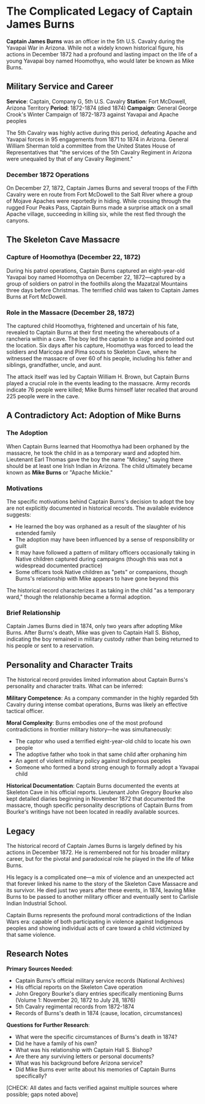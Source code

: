 # The Complicated Legacy of Captain James Burns

**Captain James Burns** was an officer in the 5th U.S. Cavalry during the Yavapai War in Arizona. While not a widely known historical figure, his actions in December 1872 had a profound and lasting impact on the life of a young Yavapai boy named Hoomothya, who would later be known as Mike Burns.

## Military Service and Career

**Service**: Captain, Company G, 5th U.S. Cavalry
**Station**: Fort McDowell, Arizona Territory
**Period**: 1872-1874 (died 1874)
**Campaign**: General George Crook's Winter Campaign of 1872-1873 against Yavapai and Apache peoples

The 5th Cavalry was highly active during this period, defeating Apache and Yavapai forces in 95 engagements from 1871 to 1874 in Arizona. General William Sherman told a committee from the United States House of Representatives that "the services of the 5th Cavalry Regiment in Arizona were unequaled by that of any Cavalry Regiment."

### December 1872 Operations

On December 27, 1872, Captain James Burns and several troops of the Fifth Cavalry were en route from Fort McDowell to the Salt River where a group of Mojave Apaches were reportedly in hiding. While crossing through the rugged Four Peaks Pass, Captain Burns made a surprise attack on a small Apache village, succeeding in killing six, while the rest fled through the canyons.

## The Skeleton Cave Massacre

### Capture of Hoomothya (December 22, 1872)

During his patrol operations, Captain Burns captured an eight-year-old Yavapai boy named Hoomothya on December 22, 1872—captured by a group of soldiers on patrol in the foothills along the Mazatzal Mountains three days before Christmas. The terrified child was taken to Captain James Burns at Fort McDowell.

### Role in the Massacre (December 28, 1872)

The captured child Hoomothya, frightened and uncertain of his fate, revealed to Captain Burns at their first meeting the whereabouts of a rancheria within a cave. The boy led the captain to a ridge and pointed out the location. Six days after his capture, Hoomothya was forced to lead the soldiers and Maricopa and Pima scouts to Skeleton Cave, where he witnessed the massacre of over 60 of his people, including his father and siblings, grandfather, uncle, and aunt.

The attack itself was led by Captain William H. Brown, but Captain Burns played a crucial role in the events leading to the massacre. Army records indicate 76 people were killed; Mike Burns himself later recalled that around 225 people were in the cave.

## A Contradictory Act: Adoption of Mike Burns

### The Adoption

When Captain Burns learned that Hoomothya had been orphaned by the massacre, he took the child in as a temporary ward and adopted him. Lieutenant Earl Thomas gave the boy the name "Mickey," saying there should be at least one Irish Indian in Arizona. The child ultimately became known as **Mike Burns** or "Apache Mickie."

### Motivations

The specific motivations behind Captain Burns's decision to adopt the boy are not explicitly documented in historical records. The available evidence suggests:

- He learned the boy was orphaned as a result of the slaughter of his extended family
- The adoption may have been influenced by a sense of responsibility or guilt
- It may have followed a pattern of military officers occasionally taking in Native children captured during campaigns (though this was not a widespread documented practice)
- Some officers took Native children as "pets" or companions, though Burns's relationship with Mike appears to have gone beyond this

The historical record characterizes it as taking in the child "as a temporary ward," though the relationship became a formal adoption.

### Brief Relationship

Captain James Burns died in 1874, only two years after adopting Mike Burns. After Burns's death, Mike was given to Captain Hall S. Bishop, indicating the boy remained in military custody rather than being returned to his people or sent to a reservation.

## Personality and Character Traits

The historical record provides limited information about Captain Burns's personality and character traits. What can be inferred:

**Military Competence**: As a company commander in the highly regarded 5th Cavalry during intense combat operations, Burns was likely an effective tactical officer.

**Moral Complexity**: Burns embodies one of the most profound contradictions in frontier military history—he was simultaneously:
- The captor who used a terrified eight-year-old child to locate his own people
- The adoptive father who took in that same child after orphaning him
- An agent of violent military policy against Indigenous peoples
- Someone who formed a bond strong enough to formally adopt a Yavapai child

**Historical Documentation**: Captain Burns documented the events at Skeleton Cave in his official reports. Lieutenant John Gregory Bourke also kept detailed diaries beginning in November 1872 that documented the massacre, though specific personality descriptions of Captain Burns from Bourke's writings have not been located in readily available sources.

## Legacy

The historical record of Captain James Burns is largely defined by his actions in December 1872. He is remembered not for his broader military career, but for the pivotal and paradoxical role he played in the life of Mike Burns.

His legacy is a complicated one—a mix of violence and an unexpected act that forever linked his name to the story of the Skeleton Cave Massacre and its survivor. He died just two years after these events, in 1874, leaving Mike Burns to be passed to another military officer and eventually sent to Carlisle Indian Industrial School.

Captain Burns represents the profound moral contradictions of the Indian Wars era: capable of both participating in violence against Indigenous peoples and showing individual acts of care toward a child victimized by that same violence.

## Research Notes

**Primary Sources Needed**:
- Captain Burns's official military service records (National Archives)
- His official reports on the Skeleton Cave operation
- John Gregory Bourke's diary entries specifically mentioning Burns (Volume 1: November 20, 1872 to July 28, 1876)
- 5th Cavalry regimental records from 1872-1874
- Records of Burns's death in 1874 (cause, location, circumstances)

**Questions for Further Research**:
- What were the specific circumstances of Burns's death in 1874?
- Did he have a family of his own?
- What was his relationship with Captain Hall S. Bishop?
- Are there any surviving letters or personal documents?
- What was his background before Arizona service?
- Did Mike Burns ever write about his memories of Captain Burns specifically?

[CHECK: All dates and facts verified against multiple sources where possible; gaps noted above]
